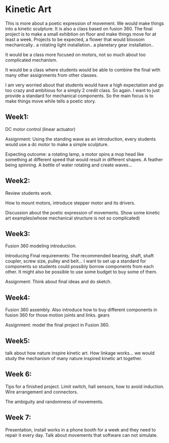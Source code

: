 # Kinetic Art

This is more about a poetic expression of movement. We would make things into a kinetic sculpture. It is also a class based on fusion 360. The final project is to make a small exhibtion on floor and make things move for at least a week. Projects to be expected, a flower that would bloosom mechanically.. a rotating light installation.. a planetary gear installation.. 

It would be a class more focused on motors, not so much about too complicated mechanism.

It would be a class where students would be able to combine the final with many other assignments from other classes.

I am very worried about that students would have a high expectation and go too crazy and ambitious for a simply 2 credit class. So again. I want to just provide a standard for mechanical components. So the main focus is to make things move while tells a poetic story. 

## Week1: 

DC motor control (linear actuator)

Assignment: Using the standing wave as an introduction, every students would use a dc motor to make a simple sculpture. 

Expecting outcome: a rotating lamp, a motor spins a mop head like something at different speed that would result in different shapes. A feather being spinning. A bottle of water rotating and create waves...

## Week2:

Review students work. 

How to mount motors, introduce stepper motor and its drivers.

Discussion about the poetic expression of movements. Show some kinetic art examples(whose mechanical structure is not so complicated)

## Week3:

Fusion 360 modeling introduction.

Introducing Final requirements: The recommended bearing, shaft, shaft coupler, screw size, pulley and belt... I want to set up a standard for components so students could possibly borrow components from each other. It might also be possible to use some budget to buy some of them.

Assignment: Think about final ideas and do sketch.

## Week4:

Fusion 360 assembly. Also introduce how to buy different components in fusion 360 for those motion joints and links. gears

Assignment: model the final project in Fusion 360.

## Week5:

talk about how nature inspire kinetic art. How linkage works... we would study the mechanism of many nature inspired kinetic art together.

## Week 6:

Tips for a finished project. Limit switch, hall sensors, how to avoid induction. Wire arrangement and connectors.

The ambiguity and randomness of movements. 

## Week 7:

Presentation, install works in a phone booth for a week and they need to repair it every day. Talk about movements that software can not simulate.
